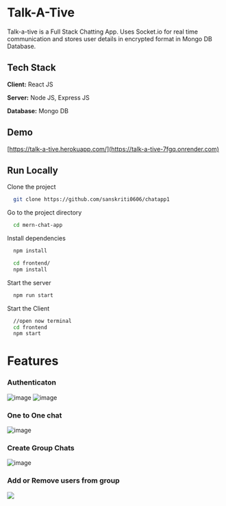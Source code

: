 
# Talk-A-Tive

Talk-a-tive is a Full Stack Chatting App.
Uses Socket.io for real time communication and stores user details in encrypted format in Mongo DB Database.
## Tech Stack

**Client:** React JS

**Server:** Node JS, Express JS

**Database:** Mongo DB
  
## Demo

[https://talk-a-tive.herokuapp.com/](https://talk-a-tive-7fgq.onrender.com)

## Run Locally

Clone the project

```bash
  git clone https://github.com/sanskriti0606/chatapp1
```

Go to the project directory

```bash
  cd mern-chat-app
```

Install dependencies

```bash
  npm install
```

```bash
  cd frontend/
  npm install
```

Start the server

```bash
  npm run start
```
Start the Client

```bash
  //open now terminal
  cd frontend
  npm start
```

  
# Features

### Authenticaton
![image](https://github.com/user-attachments/assets/614d910e-46db-466b-b695-a36362ada6a7)
![image](https://github.com/user-attachments/assets/de35b2a2-b18b-42be-b15b-1454ae9b169b)
### One to One chat
![image](https://github.com/user-attachments/assets/c19d5b74-d6d6-4326-b22f-cf2da78240d7)
### Create Group Chats
![image](https://github.com/user-attachments/assets/14d746da-b7dc-445f-96aa-d9fc69e6f73b)
### Add or Remove users from group
![](https://github.com/piyush-eon/mern-chat-app/blob/master/screenshots/add%20rem.PNG)


  
